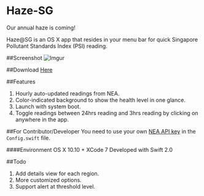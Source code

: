 # Haze-SG
Our annual haze is coming!

Haze@SG is an OS X app that resides in your menu bar for quick Singapore Pollutant Standards Index (PSI) reading.

##Screenshot
![Imgur](http://i.imgur.com/YI7YUib.png?1)

##Download
[Here](https://github.com/Gisonrg/Haze-SG/releases/download/1.2/Haze.SG.pkg)

##Features
1. Hourly auto-updated readings from NEA.
2. Color-indicated background to show the health level in one glance.
3. Launch with system boot. 
4. Toggle readings between 24hrs reading and 3hrs reading by clicking on anywhere in the app.

##For Contributor/Developer
You need to use your own [NEA API key](https://www.nea.gov.sg/api) in the ```Config.swift``` file.

####Environment
OS X 10.10 + XCode 7
Developed with Swift 2.0


##Todo
1. Add details view for each region.
2. More customized options.
3. Support alert at threshold level.
